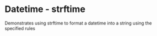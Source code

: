 # Datetime - strftime

Demonstrates using strftime to format a datetime into a string
using the specified rules
